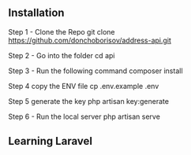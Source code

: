 

## Installation

Step 1 - Clone the Repo
git clone https://github.com/donchoborisov/address-api.git
 
Step 2 - Go into the folder 
cd api

Step 3 - Run the following command
composer install

Step 4 copy the ENV file
cp .env.example .env

Step 5 generate the key
php artisan key:generate

Step 6 - Run the local server
php artisan serve 

## Learning Laravel

